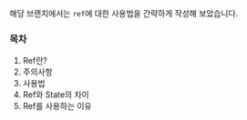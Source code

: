 해당 브랜치에서는 `ref`에 대한 사용법을 간략하게 작성해 보았습니다.

### 목차

1. Ref란?
2. 주의사항
3. 사용법
4. Ref와 State의 차이
5. Ref를 사용하는 이유
